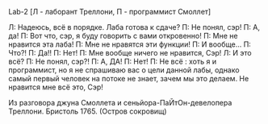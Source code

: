 Lab-2
[Л - лаборант Треллони, П - программист Смоллет]

Л:  Надеюсь, всё в порядке. Лаба готова к сдаче?
П:  Не понял, сэр!
П:  А, да!
П:  Вот что, сэр, я буду говорить с вами откровенно!
П:  Мне не нравится эта лаба!
П:  Мне не нравятся эти функции!
П:  И вообще...
П:  Что?!
П:  Да!!
П:  Нет!
П:  Мне вообще ничего не нравится, Сэр!
Л:  И это всё?
П:  Не понял, сэр?! 
П:  А, ДА!
П:  Нет!
П:  Не всё : 
    хоть я и программист, но я не спрашиваю вас о цели данной лабы, однако самый первый человек на потоке не знает, зачем мы это делаем. Не нравится мне всё это, Сэр!


Из разговора джуна Смоллета и сеньйора-ПаЙтОн-девелопера Треллони. Бристоль 1765.
(Остров сокровищ)
